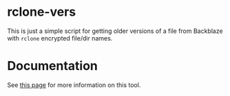 # rclone-vers
This is just a simple script for getting older versions of a file from Backblaze
with `rclone` encrypted file/dir names.

# Documentation
See [this page](https://stuffivelearned.org/doku.php?id=programming:python:rclone-vers) for more information on this tool.
